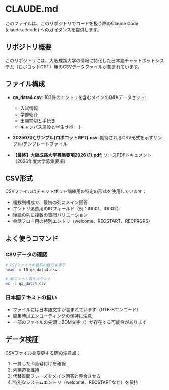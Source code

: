 # CLAUDE.md

このファイルは、このリポジトリでコードを扱う際のClaude Code (claude.ai/code) へのガイダンスを提供します。

## リポジトリ概要

このリポジトリには、大阪成蹊大学の情報に特化した日本語チャットボットシステム（ロボコットGPT）用のCSVデータファイルが含まれています。

## ファイル構成

- **qa_data4.csv**: 103件のエントリを含むメインのQ&Aデータセット:
  - 入試情報
  - 学部紹介
  - 出願締切と手続き
  - キャンパス施設と学生サポート
  
- **20250707_サンプル(ロボコットGPT).csv**: 期待されるCSV形式を示すサンプル/テンプレートファイル

- **【最終】大阪成蹊大学募集要項2026 (1).pdf**: ソースPDFドキュメント（2026年度大学募集要項）

## CSV形式

CSVファイルはチャットボット訓練用の特定の形式を使用しています：
- 複数列構成で、最初の列にメイン回答
- エントリ追跡用のIDフィールド（例：ID001、ID002）
- 後続の列に複数の質問バリエーション
- 会話フロー用の特別エントリ（welcome、RECSTART、RECPRGRS）

## よく使うコマンド

### CSVデータの確認
```bash
# CSVファイルの最初の数行を表示
head -n 10 qa_data4.csv

# 総エントリ数をカウント
wc -l qa_data4.csv
```

### 日本語テキストの扱い
- ファイルには日本語文字が含まれています（UTF-8エンコード）
- 編集時はエンコーディングの保持に注意
- 一部のファイルの先頭にBOM文字（﻿）が存在する可能性があります

## データ検証

CSVファイルを変更する際の注意点：
1. 一貫したID番号付けを確保
2. 列構造を維持
3. 代替質問フレーズをメイン回答と整合させる
4. 特別なシステムエントリ（welcome、RECSTARTなど）を保持